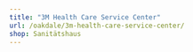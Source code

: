 ```yaml
---
title: "3M Health Care Service Center"
url: /oakdale/3m-health-care-service-center/
shop: Sanitätshaus
---
```

